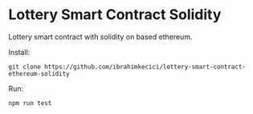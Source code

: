 # Lottery Smart Contract Solidity
Lottery smart contract with solidity on based ethereum.

Install:

```git clone https://github.com/ibrahimkecici/lottery-smart-contract-ethereum-solidity```

Run:

```npm run test```
